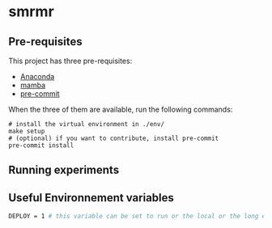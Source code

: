 # smrmr

## Pre-requisites

This project has three pre-requisites:

- [Anaconda](https://www.anaconda.com/products/individual)
- [mamba](https://github.com/mamba-org/mamba)
- [pre-commit](https://pre-commit.com/)

When the three of them are available, run the following commands:
```
# install the virtual environment in ./env/
make setup
# (optional) if you want to contribute, install pre-commit
pre-commit install
```

## Running experiments

## Useful Environnement variables
```bash
DEPLOY = 1 # this variable can be set to run or the local or the long experiment
```
